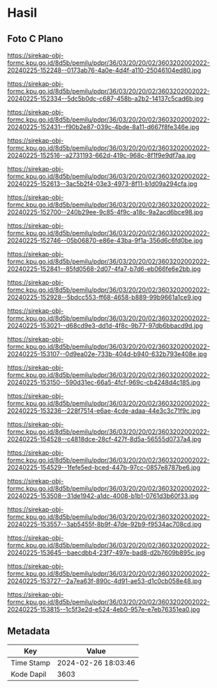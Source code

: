 # Hasil

## Foto C Plano

https://sirekap-obj-formc.kpu.go.id/8d5b/pemilu/pdpr/36/03/20/20/02/3603202002022-20240225-152248--0173ab76-4a0e-4d4f-a110-25046104ed80.jpg

https://sirekap-obj-formc.kpu.go.id/8d5b/pemilu/pdpr/36/03/20/20/02/3603202002022-20240225-152334--5dc5b0dc-c687-458b-a2b2-14137c5cad6b.jpg

https://sirekap-obj-formc.kpu.go.id/8d5b/pemilu/pdpr/36/03/20/20/02/3603202002022-20240225-152431--f90b2e87-039c-4bde-8a11-d667f8fe346e.jpg

https://sirekap-obj-formc.kpu.go.id/8d5b/pemilu/pdpr/36/03/20/20/02/3603202002022-20240225-152516--a2731193-662d-419c-968c-8f1f9e9df7aa.jpg

https://sirekap-obj-formc.kpu.go.id/8d5b/pemilu/pdpr/36/03/20/20/02/3603202002022-20240225-152613--3ac5b2f4-03e3-4973-8f11-b1d09a294cfa.jpg

https://sirekap-obj-formc.kpu.go.id/8d5b/pemilu/pdpr/36/03/20/20/02/3603202002022-20240225-152700--240b29ee-9c85-4f9c-a18c-9a2acd6bce98.jpg

https://sirekap-obj-formc.kpu.go.id/8d5b/pemilu/pdpr/36/03/20/20/02/3603202002022-20240225-152746--05b06870-e86e-43ba-9f1a-356d6c6fd0be.jpg

https://sirekap-obj-formc.kpu.go.id/8d5b/pemilu/pdpr/36/03/20/20/02/3603202002022-20240225-152841--85fd0568-2d07-4fa7-b7d6-eb066fe6e2bb.jpg

https://sirekap-obj-formc.kpu.go.id/8d5b/pemilu/pdpr/36/03/20/20/02/3603202002022-20240225-152928--5bdcc553-ff68-4658-b889-99b9661a1ce9.jpg

https://sirekap-obj-formc.kpu.go.id/8d5b/pemilu/pdpr/36/03/20/20/02/3603202002022-20240225-153021--d68cd9e3-dd1d-4f8c-9b77-97db6bbacd9d.jpg

https://sirekap-obj-formc.kpu.go.id/8d5b/pemilu/pdpr/36/03/20/20/02/3603202002022-20240225-153107--0d9ea02e-733b-404d-b940-632b793e408e.jpg

https://sirekap-obj-formc.kpu.go.id/8d5b/pemilu/pdpr/36/03/20/20/02/3603202002022-20240225-153150--590d31ec-66a5-4fcf-969c-cb4248d4c185.jpg

https://sirekap-obj-formc.kpu.go.id/8d5b/pemilu/pdpr/36/03/20/20/02/3603202002022-20240225-153236--228f7514-e6ae-4cde-adaa-44e3c3c71f9c.jpg

https://sirekap-obj-formc.kpu.go.id/8d5b/pemilu/pdpr/36/03/20/20/02/3603202002022-20240225-154528--c4818dce-28cf-427f-8d5a-56555d0737a4.jpg

https://sirekap-obj-formc.kpu.go.id/8d5b/pemilu/pdpr/36/03/20/20/02/3603202002022-20240225-154529--1fefe5ed-bced-447b-97cc-0857e8787be6.jpg

https://sirekap-obj-formc.kpu.go.id/8d5b/pemilu/pdpr/36/03/20/20/02/3603202002022-20240225-153508--31de1942-a1dc-4008-b1b1-0761d3b60f33.jpg

https://sirekap-obj-formc.kpu.go.id/8d5b/pemilu/pdpr/36/03/20/20/02/3603202002022-20240225-153557--3ab5455f-8b9f-47de-92b9-f9534ac708cd.jpg

https://sirekap-obj-formc.kpu.go.id/8d5b/pemilu/pdpr/36/03/20/20/02/3603202002022-20240225-153645--baecdbb4-23f7-497e-bad8-d2b7609b895c.jpg

https://sirekap-obj-formc.kpu.go.id/8d5b/pemilu/pdpr/36/03/20/20/02/3603202002022-20240225-153727--2a7ea63f-890c-4d91-ae53-d1c0cb058e48.jpg

https://sirekap-obj-formc.kpu.go.id/8d5b/pemilu/pdpr/36/03/20/20/02/3603202002022-20240225-153815--1c5f3e2d-e524-4eb0-957e-e7eb76351ea0.jpg


## Metadata

| Key        | Value               |
| ---------- | ------------------- |
| Time Stamp | 2024-02-26 18:03:46 |
| Kode Dapil | 3603                |



